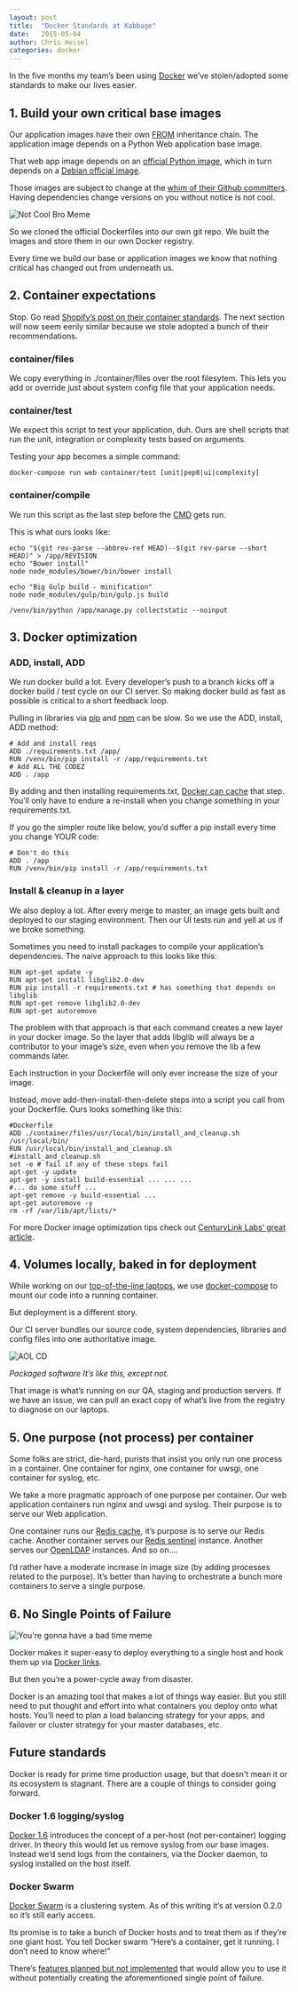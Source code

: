 ```yaml
---
layout: post
title:  "Docker Standards at Kabbage"
date:   2015-05-04
author: Chris Heisel
categories: docker
---
```

In the five months my team’s been using [Docker](https://www.docker.com/) we’ve stolen/adopted some standards to make our lives easier.

## 1. Build your own critical base images
Our application images have their own [FROM](https://docs.docker.com/engine/reference/builder/#from) inheritance chain. The application image depends on a Python Web application base image.

That web app image depends on an [official Python image](https://hub.docker.com/_/python/), which in turn depends on a [Debian official image](https://hub.docker.com/_/debian/).

Those images are subject to change at the [whim of their Github committers](https://github.com/docker-library/python/commits/a467ae88510bf64dd4f35253d9a41af3b3cef7b6). Having dependencies change versions on you without notice is not cool.

![Not Cool Bro Meme](/images/2015-05-04-docker/notcoolbro.png)

So we cloned the official Dockerfiles into our own git repo. We built the images and store them in our own Docker registry.

Every time we build our base or application images we know that nothing critical has changed out from underneath us.

## 2. Container expectations
Stop. Go read [Shopify’s post on their container standards](https://engineering.shopify.com/17489060-docker-at-shopify-how-we-built-containers-that-power-over-100-000-online-shops). The next section will now seem eerily similar because we stole adopted a bunch of their recommendations.

### container/files
We copy everything in ./container/files over the root filesytem. This lets you add or override just about system config file that your application needs.

### container/test
We expect this script to test your application, duh. Ours are shell scripts that run the unit, integration or complexity tests based on arguments.

Testing your app becomes a simple command:

```
docker-compose run web container/test [unit|pep8|ui|complexity]
```

### container/compile
We run this script as the last step before the [CMD](https://docs.docker.com/engine/reference/builder/#cmd) gets run.

This is what ours looks like:

```
echo "$(git rev-parse --abbrev-ref HEAD)--$(git rev-parse --short HEAD)" > /app/REVISION
echo "Bower install"
node node_modules/bower/bin/bower install

echo "Big Gulp build - minification"
node node_modules/gulp/bin/gulp.js build

/venv/bin/python /app/manage.py collectstatic --noinput
```

## 3. Docker optimization

### ADD, install, ADD
We run docker build a lot. Every developer’s push to a branch kicks off a docker build / test cycle on our CI server. So making docker build as fast as possible is critical to a short feedback loop.

Pulling in libraries via [pip](https://pip.pypa.io/en/latest/) and [npm](https://www.npmjs.com/) can be slow. So we use the ADD, install, ADD method:

```
# Add and install reqs
ADD ./requirements.txt /app/
RUN /venv/bin/pip install -r /app/requirements.txt
# Add ALL THE CODEZ
ADD . /app
```

By adding and then installing requirements.txt, [Docker can cache](https://docs.docker.com/engine/userguide/eng-image/dockerfile_best-practices/) that step. You’ll only have to endure a re-install when you change something in your requirements.txt.

If you go the simpler route like below, you’d suffer a pip install every time you change YOUR code:

```
# Don't do this
ADD . /app
RUN /venv/bin/pip install -r /app/requirements.txt
```

### Install & cleanup in a layer
We also deploy a lot. After every merge to master, an image gets built and deployed to our staging environment. Then our UI tests run and yell at us if we broke something.

Sometimes you need to install packages to compile your application’s dependencies. The naive approach to this looks like this:

```
RUN apt-get update -y
RUN apt-get install libglib2.0-dev
RUN pip install -r requirements.txt # has something that depends on libglib
RUN apt-get remove libglib2.0-dev
RUN apt-get autoremove
```
The problem with that approach is that each command creates a new layer in your docker image. So the layer that adds libglib will always be a contributor to your image’s size, even when you remove the lib a few commands later.

Each instruction in your Dockerfile will only ever increase the size of your image.

Instead, move add-then-install-then-delete steps into a script you call from your Dockerfile. Ours looks something like this:

```
#Dockerfile
ADD ./container/files/usr/local/bin/install_and_cleanup.sh /usr/local/bin/
RUN /usr/local/bin/install_and_cleanup.sh
#install_and_cleanup.sh
set -e # fail if any of these steps fail
apt-get -y update
apt-get -y install build-essential ... ... ...
#... do some stuff ...
apt-get remove -y build-essential ...
apt-get autoremove -y
rm -rf /var/lib/apt/lists/*
```
For more Docker image optimization tips check out [CenturyLink Labs’ great article](https://www.ctl.io/developers/blog/post/optimizing-docker-images/).

## 4. Volumes locally, baked in for deployment
While working on our [top-of-the-line laptops](https://www.kabbageplatform.com/about-kabbage-platform/#section-work-at-kabbage), we use [docker-compose](https://docs.docker.com/compose/) to mount our code into a running container.

But deployment is a different story.

Our CI server bundles our source code, system dependencies, libraries and config files into one authoritative image.

![AOL CD](/images/2015-05-04-docker/aol.jpg)

_Packaged software It’s like this, except not._

That image is what’s running on our QA, staging and production servers. If we have an issue, we can pull an exact copy of what’s live from the registry to diagnose on our laptops.

## 5. One purpose (not process) per container
Some folks are strict, die-hard, purists that insist you only run one process in a container. One container for nginx, one container for uwsgi, one container for syslog, etc.

We take a more pragmatic approach of one purpose per container. Our web application containers run nginx and uwsgi and syslog. Their purpose is to serve our Web application.

One container runs our [Redis cache](http://redis.io/), it’s purpose is to serve our Redis cache. Another container serves our [Redis sentinel](http://redis.io/topics/sentinel) instance. Another serves our [OpenLDAP](http://www.openldap.org/) instances. And so on….

I’d rather have a moderate increase in image size (by adding processes related to the purpose). It’s better than having to orchestrate a bunch more containers to serve a single purpose.

## 6. No Single Points of Failure
![You're gonna have a bad time meme](/images/2015-05-04-docker/badtime.jpg)

Docker makes it super-easy to deploy everything to a single host and hook them up via [Docker links](https://docs.docker.com/engine/userguide/networking/default_network/dockerlinks/).

But then you’re a power-cycle away from disaster.

Docker is an amazing tool that makes a lot of things way easier. But you still need to put thought and effort into what containers you deploy onto what hosts. You’ll need to plan a load balancing strategy for your apps, and failover or cluster strategy for your master databases, etc.

## Future standards
Docker is ready for prime time production usage, but that doesn’t mean it or its ecosystem is stagnant. There are a couple of things to consider going forward.

### Docker 1.6 logging/syslog
[Docker 1.6](https://blog.docker.com/2015/04/docker-release-1-6/) introduces the concept of a per-host (not per-container) logging driver. In theory this would let us remove syslog from our base images. Instead we’d send logs from the containers, via the Docker daemon, to syslog installed on the host itself.

### Docker Swarm
[Docker Swarm](https://docs.docker.com/swarm/) is a clustering system. As of this writing it’s at version 0.2.0 so it’s still early access.

Its promise is to take a bunch of Docker hosts and to treat them as if they’re one giant host. You tell Docker swarm “Here’s a container, get it running. I don’t need to know where!”

There’s [features planned but not implemented](https://blog.docker.com/2015/02/scaling-docker-with-swarm/) that would allow you to use it without potentially creating the aforementioned single point of failure.
